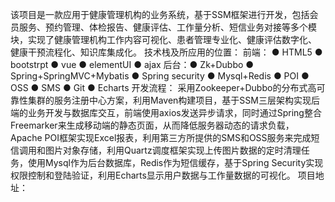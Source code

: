该项目是一款应用于健康管理机构的业务系统，基于SSM框架进行开发，包括会员服务、预约管理、体检报告、健康评估、工作量分析、短信业务对接等多个模块，实现了健康管理机构工作内容可视化、患者管理专业化、健康评估数字化、 健康干预流程化、知识库集成化。
技术栈及所应用的位置：
前端： ● HTML5 ● bootstrpt ● vue ● elementUI ● ajax
后台：● Zk+Dubbo ● Spring+SpringMVC+Mybatis ● Spring security ● Mysql+Redis ● POI ● OSS ● SMS ● Git ● Echarts
开发流程：
采用Zookeeper+Dubbo的分布式高可靠性集群的服务注册中心方案，利用Maven构建项目，基于SSM三层架构实现后端的业务开发与数据库交互，前端使用axios发送异步请求，同时通过Spring整合Freemarker来生成移动端的静态页面，从而降低服务器动态的请求负载，Apache POI框架实现Excel报表，利用第三方所提供的SMS和OSS服务来完成短信调用和图片对象存储，利用Quartz调度框架实现上传图片数据的定时清理任务，使用Mysql作为后台数据库，Redis作为短信缓存，基于Spring Security实现权限控制和登陆验证，利用Echarts显示用户数据与工作量数据的可视化。
项目地址：
